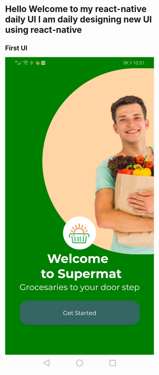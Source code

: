 # Hello Welcome to my react-native daily UI I am daily designing new UI using react-native

## First UI

![Bipin GitHub Banner](./Assets/day1.jpg)

